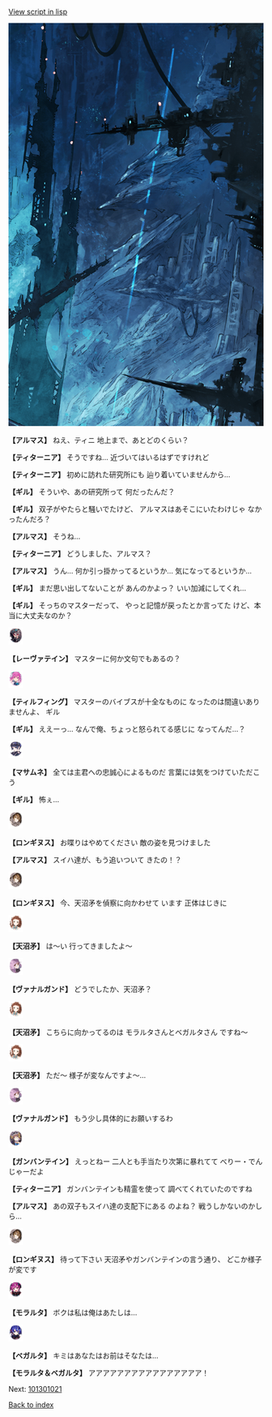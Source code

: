 [View script in lisp](../scripts/101301010.txt)

![underground_world_1.png](../images/backgrounds/underground_world_1.png)

**【アルマス】**
ねえ、ティニ
地上まで、あとどのくらい？

**【ティターニア】**
そうですね…
近づいてはいるはずですけれど

**【ティターニア】**
初めに訪れた研究所にも
辿り着いていませんから…

**【ギル】**
そういや、あの研究所って
何だったんだ？

**【ギル】**
双子がやたらと騒いでたけど、
アルマスはあそこにいたわけじゃ
なかったんだろ？

**【アルマス】**
そうね…

**【ティターニア】**
どうしました、アルマス？

**【アルマス】**
うん…
何か引っ掛かってるというか…
気になってるというか…

**【ギル】**
まだ思い出してないことが
あんのかよっ？
いい加減にしてくれ…

**【ギル】**
そっちのマスターだって、
やっと記憶が戻ったとか言ってた
けど、本当に大丈夫なのか？

<img src="../images/units/3100211.png" alt="3100211.png" height="34"/>

**【レーヴァテイン】**
マスターに何か文句でもあるの？

<img src="../images/units/3101411.png" alt="3101411.png" height="34"/>

**【ティルフィング】**
マスターのバイブスが十全なものに
なったのは間違いありませんよ、
ギル

**【ギル】**
ええーっ…
なんで俺、ちょっと怒られてる感じに
なってんだ…？

<img src="../images/units/3100111.png" alt="3100111.png" height="34"/>

**【マサムネ】**
全ては主君への忠誠心によるものだ
言葉には気をつけていただこう

**【ギル】**
怖ぇ…

<img src="../images/units/3300111.png" alt="3300111.png" height="34"/>

**【ロンギヌス】**
お喋りはやめてください
敵の姿を見つけました

**【アルマス】**
スイハ達が、もう追いついて
きたの！？

<img src="../images/units/3300111.png" alt="3300111.png" height="34"/>

**【ロンギヌス】**
今、天沼矛を偵察に向かわせて
います
正体はじきに

<img src="../images/units/3300411.png" alt="3300411.png" height="34"/>

**【天沼矛】**
は～い
行ってきましたよ～

<img src="../images/units/3601111.png" alt="3601111.png" height="34"/>

**【ヴァナルガンド】**
どうでしたか、天沼矛？

<img src="../images/units/3300411.png" alt="3300411.png" height="34"/>

**【天沼矛】**
こちらに向かってるのは
モラルタさんとベガルタさん
ですね～

<img src="../images/units/3300411.png" alt="3300411.png" height="34"/>

**【天沼矛】**
ただ～
様子が変なんですよ～…

<img src="../images/units/3601111.png" alt="3601111.png" height="34"/>

**【ヴァナルガンド】**
もう少し具体的にお願いするわ

<img src="../images/units/3600211.png" alt="3600211.png" height="34"/>

**【ガンバンテイン】**
えっとねー
二人とも手当たり次第に暴れてて
べりー・でんじゃーだよ

**【ティターニア】**
ガンバンテインも精霊を使って
調べてくれていたのですね

**【アルマス】**
あの双子もスイハ達の支配下にある
のよね？
戦うしかないのかしら…

<img src="../images/units/3300111.png" alt="3300111.png" height="34"/>

**【ロンギヌス】**
待って下さい
天沼矛やガンバンテインの言う通り、
どこか様子が変です

<img src="../images/units/3104011.png" alt="3104011.png" height="34"/>

**【モラルタ】**
ボクは私は俺はあたしは…

<img src="../images/units/3104111.png" alt="3104111.png" height="34"/>

**【ベガルタ】**
キミはあなたはお前はそなたは…

**【モラルタ＆ベガルタ】**
アアアアアアアアアアアアアアアア！

Next: [101301021](101301021.md)

[Back to index](index.md)
